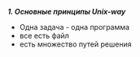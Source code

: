 ***1. Основные принципы Unix-way***
+ Одна задача - одна программа
+ все есть файл
+ есть множество путей решения
